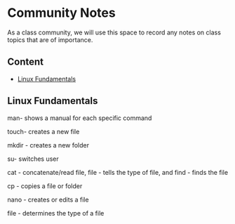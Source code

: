 # Community Notes

As a class community, we will use this space to record any notes on class topics that are of importance.

## Content

* [Linux Fundamentals](#linux-fundamentals)


## Linux Fundamentals

man- shows a manual for each specific command

touch- creates a new file

mkdir - creates a new folder

su- switches user

cat - concatenate/read file, file - tells the type of file, and find - finds the file

cp - copies a file or folder

nano - creates or edits a file

file - determines the type of a file


